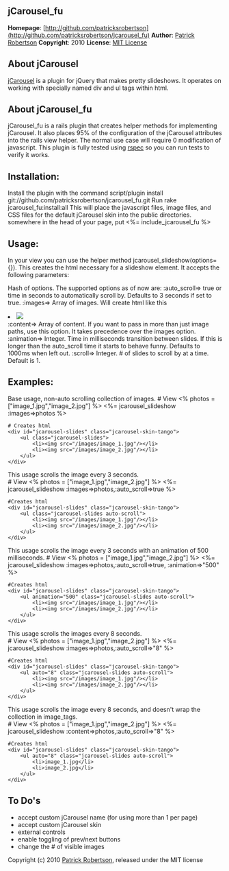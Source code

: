 jCarousel_fu
--------------
**Homepage**: [http://github.com/patricksrobertson](http://github.com/patricksrobertson/jcarousel_fu)
**Author**: [Patrick Robertson](mailto:patricksrobertson@gmail.com)
**Copyright**: 2010
**License**: [MIT License](file:LICENSE)

About jCarousel
----------------
[jCarousel](http://sorgalla.com/jcarousel/) is a plugin for jQuery that makes pretty slideshows.  It operates on working with specially named div and ul tags within html.

About jCarousel_fu
------------------

jCarousel_fu is a rails plugin that creates helper methods for implementing jCarousel.  It also places 95% of the configuration of the jCarousel attributes into the rails view helper.  The normal use case will require 0 modification of javascript.  This plugin is fully tested using [rspec](http://rspec.info) so you can run tests to verify it works.

Installation:
-------------
Install the plugin with the command 
	script/plugin install git://github.com/patricksrobertson/jcarousel_fu.git
Run 
	rake jcarousel_fu:install:all
This will place the javascript files, image files, and CSS files for the default jCarousel skin into the public directories.  somewhere in the head of your page, put 
	<%= include_jcarousel_fu %>

Usage:
------
In your view you can use the helper method jcarousel_slideshow(options={}).  This creates the html necessary for a slideshow element.  It accepts the following parameters:

Hash of options.  The supported options as of now are:
	:auto_scroll=> true or time in seconds to automatically scroll by.  Defaults to 3 seconds if set to true.
	:images=> Array of images.  Will create html like this <li><img src="image_name" /></li>
	:content=> Array of content.  If you want to pass in more than just image paths, use this option.  It takes precedence over the images option.
	:animation=> Integer.  Time in milliseconds transition between slides.  If this is longer than the auto_scroll time it starts to behave funny.  Defaults to 1000ms when left out.
	:scroll=> Integer.  # of slides to scroll by at a time.  Default is 1.

Examples:
-------

Base usage, non-auto scrolling collection of images.
	# View
	<% photos = ["image_1.jpg","image_2.jpg"] %>
	<%= jcarousel_slideshow :images=>photos %>
	
	# Creates html
	<div id="jcarousel-slides" class="jcarousel-skin-tango">
		<ul class="jcarousel-slides">
			<li><img src="/images/image_1.jpg"/></li>
			<li><img src="/images/image_2.jpg"/></li>
		</ul>
	</div>

This usage scrolls the image every 3 seconds.	
	# View
	<% photos = ["image_1.jpg","image_2.jpg"] %>
	<%= jcarousel_slideshow :images=>photos,:auto_scroll=>true %>
	
	#Creates html
	<div id="jcarousel-slides" class="jcarousel-skin-tango">
		<ul class="jcarousel-slides auto-scroll">
			<li><img src="/images/image_1.jpg"/></li>
			<li><img src="/images/image_2.jpg"/></li>
		</ul>
	</div>


This usage scrolls the image every 3 seconds with an animation of 500 milliseconds.	
	# View
	<% photos = ["image_1.jpg","image_2.jpg"] %>
	<%= jcarousel_slideshow :images=>photos,:auto_scroll=>true, :animation=>"500" %>

	#Creates html
	<div id="jcarousel-slides" class="jcarousel-skin-tango">
		<ul animation="500" class="jcarousel-slides auto-scroll">
			<li><img src="/images/image_1.jpg"/></li>
			<li><img src="/images/image_2.jpg"/></li>
		</ul>
	</div>

This usage scrolls the images every 8 seconds.	
	# View
	<% photos = ["image_1.jpg","image_2.jpg"] %>
	<%= jcarousel_slideshow :images=>photos,:auto_scroll=>"8" %>
	
	#Creates html
	<div id="jcarousel-slides" class="jcarousel-skin-tango">
		<ul auto="8" class="jcarousel-slides auto-scroll">
			<li><img src="/images/image_1.jpg"/></li>
			<li><img src="/images/image_2.jpg"/></li>
		</ul>
	</div>

This usage scrolls the image every 8 seconds, and doesn't wrap the collection in image_tags.	
	# View
	<% photos = ["image_1.jpg","image_2.jpg"] %>
	<%= jcarousel_slideshow :content=>photos,:auto_scroll=>"8" %>
	
	#Creates html
	<div id="jcarousel-slides" class="jcarousel-skin-tango">
		<ul auto="8" class="jcarousel-slides auto-scroll">
			<li>image_1.jpg</li>
			<li>image_2.jpg</li>
		</ul>
	</div>

To Do's
-------

* accept custom jCarousel name (for using more than 1 per page)
* accept custom jCarousel skin
* external controls
* enable toggling of prev/next buttons
* change the # of visible images

Copyright (c) 2010 [Patrick Robertson](http://p-rob.me), released under the MIT license  
